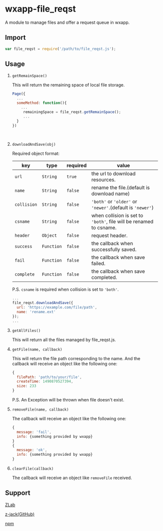 # wxapp-file_reqst
A module to manage files and offer a request queue in wxapp.



## Import

```javascript
var file_reqst = require('/path/to/file_reqst.js');
```



## Usage

1. `getRemainSpace()`

   This will return the remaining space of local file storage.

   ```javascript
   Page({
     ...
     someMethod: function(){
       ...
     	remainingSpace = file_reqst.getRemainSpace();
     	...
     }
   })
   ```

   ​

2. `downloadAndSave(obj)`

   Required object format:

   | key         | type       | required | value                                    |
   | ----------- | ---------- | -------- | ---------------------------------------- |
   | `url`       | `String`   | `true`   | the url to download resources.           |
   | `name`      | `String`   | `false`  | rename the file.(default is download name) |
   | `collision` | `String`   | `false`  | `'both'` or `'older'` or `'newer'`.(default is `'newer'`) |
   | `csname`    | `String`   | `false`  | when collision is set to `'both'`, file will be renamed to csname. |
   | `header`    | `Object`   | `false`  | request header.                          |
   | `success`   | `Function` | `false`  | the callback when successfully saved.    |
   | `fail`      | `Function` | `false`  | the callback when save failed.           |
   | `complete`  | `Function` | `false`  | the callback when save completed.        |

   P.S. `csname` is required when collision is set to `'both'`.

   ```javascript
   ...
   file_reqst.downloadAndSave({
     url: 'https://example.com/file/path',
     name: 'rename.ext'
   });
   ...
   ```

3. `getAllFiles()`

   This will return all the files managed by file_reqst.js.

4. `getFile(name, callback)`

   This will return the file path corresponding to the name. And the callback will receive an object like the following one:

   ```javascript
   {
     filePath: 'path/to/your/file',
     createTime: 1490870527394,
     size: 233
   }
   ```

   P.S. An Exception will be thrown when file doesn't exist.

5. `removeFile(name, callback)`

   The callback will receive an object like the following one:

   ```javascript
   {
     message: 'fail',
     info: {something provided by wxapp}
   }
   {
     message: 'ok',
     info: {something provided by wxapp}
   }
   ```

6. `clearFile(callback)`

   The callback will receive an object like `removeFile` received.



## Support

[ZLab](https://jackz.cn)

[z-jack(GitHub)](https://github.com/z-jack)

[npm](https://www.npmjs.com/package/wxapp-file_reqst)

